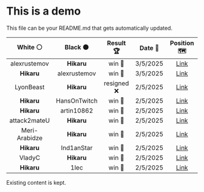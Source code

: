 # This is a demo

This file can be your README.md that gets automatically updated.

<!--START_SECTION:chessStats-->
<!-- Automatically generated with https://github.com/Balastrong/chess-stats-action -->

| White ⚪ | Black ⚫ | Result 🏆 | Date 📅 | Position 🗺️ |
|:---:|:---:|:---:|:---:|:---:|
| alexrustemov | **Hikaru** | win 🥇 | 3/5/2025 | <a href="http://www.ee.unb.ca/cgi-bin/tervo/fen.pl?select=r1b4r/p3b2k/1p1p3B/2pPn2B/2P1PR2/P7/1P4PP/R5K1 w - - 3 28">Link</a> |
| **Hikaru** | alexrustemov | win 🥇 | 3/5/2025 | <a href="http://www.ee.unb.ca/cgi-bin/tervo/fen.pl?select=8/8/3N1n1N/1p1p2pP/k1pP1nP1/P1P2P2/2K5/8 b - - 2 48">Link</a> |
| LyonBeast | **Hikaru** | resigned ❌ | 2/5/2025 | <a href="http://www.ee.unb.ca/cgi-bin/tervo/fen.pl?select=5r1k/8/Q6p/2q1P3/1p2BP2/8/2pp3P/3R1R1K b - - 1 46">Link</a> |
| **Hikaru** | HansOnTwitch | win 🥇 | 2/5/2025 | <a href="http://www.ee.unb.ca/cgi-bin/tervo/fen.pl?select=R3k1r1/8/3p1K2/5P2/p3P3/Pp5R/1Pr5/8 b - - 12 68">Link</a> |
| **Hikaru** | artin10862 | win 🥇 | 2/5/2025 | <a href="http://www.ee.unb.ca/cgi-bin/tervo/fen.pl?select=rr5k/5pp1/4n2p/p2NP2P/4P3/KPnN4/2PR2B1/4R3 b - - 2 36">Link</a> |
| attack2mateU | **Hikaru** | win 🥇 | 2/5/2025 | <a href="http://www.ee.unb.ca/cgi-bin/tervo/fen.pl?select=4r1k1/1b3ppp/1p6/p4P2/P7/1NP3b1/1PQ1KRP1/4R2q w - - 6 28">Link</a> |
| Meri-Arabidze | **Hikaru** | win 🥇 | 2/5/2025 | <a href="http://www.ee.unb.ca/cgi-bin/tervo/fen.pl?select=1b1r2k1/6p1/4b2p/2Q2p1q/2PNp3/1B6/5PP1/3R2K1 w - - 2 36">Link</a> |
| **Hikaru** | Ind1anStar | win 🥇 | 2/5/2025 | <a href="http://www.ee.unb.ca/cgi-bin/tervo/fen.pl?select=8/6k1/1pR1b3/p2BK3/2P5/2P5/8/8 b - - 0 55">Link</a> |
| VladyC | **Hikaru** | win 🥇 | 2/5/2025 | <a href="http://www.ee.unb.ca/cgi-bin/tervo/fen.pl?select=8/1pp5/8/1k1K4/3P4/Pn6/8/8 w - - 1 38">Link</a> |
| **Hikaru** | 1lec | win 🥇 | 2/5/2025 | <a href="http://www.ee.unb.ca/cgi-bin/tervo/fen.pl?select=b1rk3n/p3qprp/1pn1p1p1/2p2N2/2P5/1P2P3/P2Q1PPP/2R1KBRN b KQ - 3 13">Link</a> |

<!--END_SECTION:chessStats-->

Existing content is kept.
